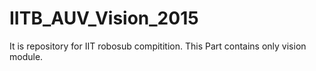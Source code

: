 IITB_AUV_Vision_2015
====================

It is repository for IIT robosub compitition. This Part contains only vision module.
